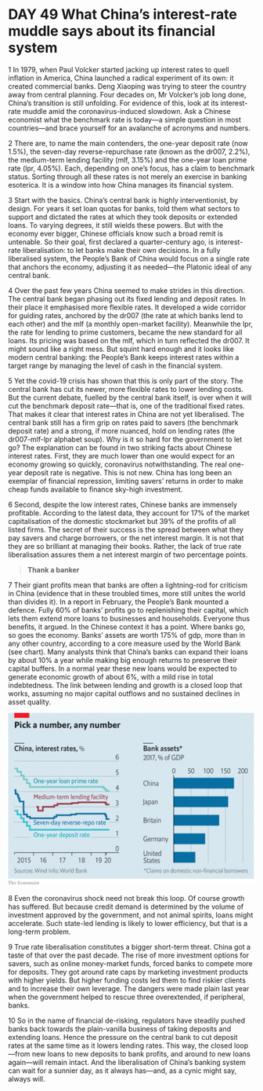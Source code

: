 # DAY 49 What China’s interest-rate muddle says about its financial system
1 In 1979, when Paul Volcker started jacking up interest rates to quell inflation in America, China launched a radical experiment of its own: it created commercial banks. Deng Xiaoping was trying to steer the country away from central planning. Four decades on, Mr Volcker’s job long done, China’s transition is still unfolding. For evidence of this, look at its interest-rate muddle amid the coronavirus-induced slowdown. Ask a Chinese economist what the benchmark rate is today—a simple question in most countries—and brace yourself for an avalanche of acronyms and numbers.

2 There are, to name the main contenders, the one-year deposit rate (now 1.5%), the seven-day reverse-repurchase rate (known as the dr007, 2.2%), the medium-term lending facility (mlf, 3.15%) and the one-year loan prime rate (lpr, 4.05%). Each, depending on one’s focus, has a claim to benchmark status. Sorting through all these rates is not merely an exercise in banking esoterica. It is a window into how China manages its financial system.

3 Start with the basics. China’s central bank is highly interventionist, by design. For years it set loan quotas for banks, told them what sectors to support and dictated the rates at which they took deposits or extended loans. To varying degrees, it still wields these powers. But with the economy ever bigger, Chinese officials know such a broad remit is untenable. So their goal, first declared a quarter-century ago, is interest-rate liberalisation: to let banks make their own decisions. In a fully liberalised system, the People’s Bank of China would focus on a single rate that anchors the economy, adjusting it as needed—the Platonic ideal of any central bank.

4 Over the past few years China seemed to make strides in this direction. The central bank began phasing out its fixed lending and deposit rates. In their place it emphasised more flexible rates. It developed a wide corridor for guiding rates, anchored by the dr007 (the rate at which banks lend to each other) and the mlf (a monthly open-market facility). Meanwhile the lpr, the rate for lending to prime customers, became the new standard for all loans. Its pricing was based on the mlf, which in turn reflected the dr007. It might sound like a right mess. But squint hard enough and it looks like modern central banking: the People’s Bank keeps interest rates within a target range by managing the level of cash in the financial system.

5 Yet the covid-19 crisis has shown that this is only part of the story. The central bank has cut its newer, more flexible rates to lower lending costs. But the current debate, fuelled by the central bank itself, is over when it will cut the benchmark deposit rate—that is, one of the traditional fixed rates. That makes it clear that interest rates in China are not yet liberalised. The central bank still has a firm grip on rates paid to savers (the benchmark deposit rate) and a strong, if more nuanced, hold on lending rates (the dr007-mlf-lpr alphabet soup).
Why is it so hard for the government to let go? The explanation can be found in two striking facts about Chinese interest rates. First, they are much lower than one would expect for an economy growing so quickly, coronavirus notwithstanding. The real one-year deposit rate is negative. This is not new. China has long been an exemplar of financial repression, limiting savers’ returns in order to make cheap funds available to finance sky-high investment.

6 Second, despite the low interest rates, Chinese banks are immensely profitable. According to the latest data, they account for 17% of the market capitalisation of the domestic stockmarket but 39% of the profits of all listed firms. The secret of their success is the spread between what they pay savers and charge borrowers, or the net interest margin. It is not that they are so brilliant at managing their books. Rather, the lack of true rate liberalisation assures them a net interest margin of two percentage points.

> **Thank a banker**
>

7 Their giant profits mean that banks are often a lightning-rod for criticism in China (evidence that in these troubled times, more still unites the world than divides it). In a report in February, the People’s Bank mounted a defence. Fully 60% of banks’ profits go to replenishing their capital, which lets them extend more loans to businesses and households. Everyone thus benefits, it argued.
In the Chinese context it has a point. Where banks go, so goes the economy. Banks’ assets are worth 175% of gdp, more than in any other country, according to a core measure used by the World Bank (see chart). Many analysts think that China’s banks can expand their loans by about 10% a year while making big enough returns to preserve their capital buffers. In a normal year these new loans would be expected to generate economic growth of about 6%, with a mild rise in total indebtedness. The link between lending and growth is a closed loop that works, assuming no major capital outflows and no sustained declines in asset quality.

![](./img/boxcnEogTauK56iy3nR5AtZEAAe.png)

8 Even the coronavirus shock need not break this loop. Of course growth has suffered. But because credit demand is determined by the volume of investment approved by the government, and not animal spirits, loans might accelerate. Such state-led lending is likely to lower efficiency, but that is a long-term problem.

9 True rate liberalisation constitutes a bigger short-term threat. China got a taste of that over the past decade. The rise of more investment options for savers, such as online money-market funds, forced banks to compete more for deposits. They got around rate caps by marketing investment products with higher yields. But higher funding costs led them to find riskier clients and to increase their own leverage. The dangers were made plain last year when the government helped to rescue three overextended, if peripheral, banks.

10 So in the name of financial de-risking, regulators have steadily pushed banks back towards the plain-vanilla business of taking deposits and extending loans. Hence the pressure on the central bank to cut deposit rates at the same time as it lowers lending rates. This way, the closed loop—from new loans to new deposits to bank profits, and around to new loans again—will remain intact. And the liberalisation of China’s banking system can wait for a sunnier day, as it always has—and, as a cynic might say, always will.

